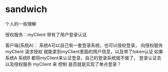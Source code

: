 # sandwich
个人的一些理解


授权服务：myClient   带有了用户登录认证


客户端(系统A)：  系统A可以自己有一套登录系统，也可以授权登录，  向授权服务myClient  请求授权  就能拿到myClient里面的用户信息，以及带了token认证
如果系统A 系统B 都将myClient来认证登录，自己的登录系统就不做了， 登录认证去以及授权服务 myClient 来 控制  是否就是实现了单点登录？






